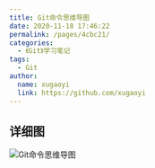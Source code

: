 ```yaml
---
title: Git命令思维导图
date: 2020-11-18 17:46:22
permalink: /pages/4cbc21/
categories: 
  - 《Git》学习笔记
tags: 
  - Git
author: 
  name: xugaoyi
  link: https://github.com/xugaoyi
---
```


## 详细图

![Git命令思维导图](https://hincky-blog.oss-cn-guangzhou.aliyuncs.com/img/git.png)

